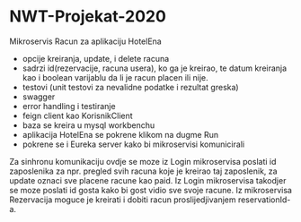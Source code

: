 # NWT-Projekat-2020

Mikroservis Racun za aplikaciju HotelEna

- opcije kreiranja, update, i delete racuna 
- sadrzi id(rezervacije, racuna usera), ko ga je kreirao, te datum kreiranja kao i boolean varijablu da li je racun placen ili nije.
- testovi (unit testovi za nevalidne podatke i rezultat greska)
- swagger
- error handling i testiranje
- feign client kao KorisnikClient 
- baza se kreira u mysql workbenchu
- aplikacija HotelEna se pokrene klikom na dugme Run
- pokrene se i Eureka server kako bi mikroservisi komunicirali


Za sinhronu komunikaciju ovdje se moze iz Login mikroservisa poslati id zaposlenika za npr.
pregled svih racuna koje je kreirao taj zaposlenik, za update oznaci sve placene racune kao
paid. Iz Login mikroservisa takodjer se moze poslati id gosta kako bi gost vidio sve svoje racune.
Iz mikroservisa Rezervacija moguce je kreirati i dobiti racun proslijedjivanjem reservationId-a.




